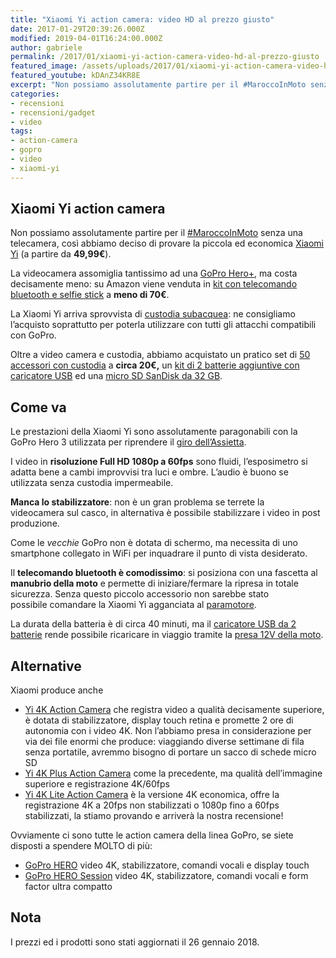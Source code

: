 ```yaml
---
title: "Xiaomi Yi action camera: video HD al prezzo giusto"
date: 2017-01-29T20:39:26.000Z
modified: 2019-04-01T16:24:00.000Z
author: gabriele
permalink: /2017/01/xiaomi-yi-action-camera-video-hd-al-prezzo-giusto
featured_image: /assets/uploads/2017/01/xiaomi-yi-action-camera-video-hd-al-prezzo-giusto/featured_image.jpg
featured_youtube: kDAnZ34KR8E
excerpt: "Non possiamo assolutamente partire per il #MaroccoInMoto senza una telecamera, così abbiamo deciso di provare la piccola ed economica Xiaomi Yi"
categories:
- recensioni
- recensioni/gadget
- video
tags:
- action-camera
- gopro
- video
- xiaomi-yi
---
```

## Xiaomi Yi action camera

Non possiamo assolutamente partire per il [#MaroccoInMoto](https://twitter.com/hashtag/maroccoinmoto) senza una telecamera, così abbiamo deciso di provare la piccola ed economica [Xiaomi Yi](http://amzn.to/2kh42WO) (a partire da **49,99€**).

La videocamera assomiglia tantissimo ad una [GoPro Hero+](http://amzn.to/2kCM12S), ma costa decisamente meno: su Amazon viene venduta in [kit con telecomando bluetooth e selfie stick](http://amzn.to/2kCGmcM) a **meno di 70€**.

La Xiaomi Yi arriva sprovvista di [custodia subacquea](http://amzn.to/2jGKhqE): ne consigliamo l’acquisto soprattutto per poterla utilizzare con tutti gli attacchi compatibili con GoPro.

Oltre a video camera e custodia, abbiamo acquistato un pratico set di [50 accessori con custodia](http://amzn.to/2kCNE0d) a **circa 20€,** un [kit di 2 batterie aggiuntive con caricatore USB](http://amzn.to/2jkl7Q3) ed una [micro SD SanDisk da 32 GB](http://amzn.to/2k6KORq).

## Come va

Le prestazioni della Xiaomi Yi sono assolutamente paragonabili con la GoPro Hero 3 utilizzata per riprendere il [giro dell’Assietta](/2016/10/strada-assietta-video/).

I video in **risoluzione Full HD 1080p a 60fps** sono fluidi, l’esposimetro si adatta bene a cambi improvvisi tra luci e ombre. L’audio è buono se utilizzata senza custodia impermeabile.

**Manca lo stabilizzatore**: non è un gran problema se terrete la videocamera sul casco, in alternativa è possibile stabilizzare i video in post produzione.

Come le *vecchie* GoPro non è dotata di schermo, ma necessita di uno smartphone collegato in WiFi per inquadrare il punto di vista desiderato.

Il **telecomando bluetooth è comodissimo**: si posiziona con una fascetta al **manubrio della moto** e permette di iniziare/fermare la ripresa in totale sicurezza. Senza questo piccolo accessorio non sarebbe stato possibile comandare la Xiaomi Yi agganciata al [paramotore](/2016/09/paramotore-tubolare-heed-bmw-r-1200-gs/).

La durata della batteria è di circa 40 minuti, ma il [caricatore USB da 2 batterie](http://amzn.to/2jkl7Q3) rende possibile ricaricare in viaggio tramite la [presa 12V della moto](http://amzn.to/2kCX6Rh).

## Alternative

Xiaomi produce anche

- [Yi 4K Action Camera](http://amzn.to/2nexmNn) che registra video a qualità decisamente superiore, è dotata di stabilizzatore, display touch retina e promette 2 ore di autonomia con i video 4K. Non l’abbiamo presa in considerazione per via dei file enormi che produce: viaggiando diverse settimane di fila senza portatile, avremmo bisogno di portare un sacco di schede micro SD
- [Yi 4K Plus Action Camera](http://amzn.to/2Eaj3Bm) come la precedente, ma qualità dell’immagine superiore e registrazione 4K/60fps
- [Yi 4K Lite Action Camera](http://amzn.to/2DFJEtf) è la versione 4K economica, offre la registrazione 4K a 20fps non stabilizzati o 1080p fino a 60fps stabilizzati, la stiamo provando e arriverà la nostra recensione!

Ovviamente ci sono tutte le action camera della linea GoPro, se siete disposti a spendere MOLTO di più:

- [GoPro HERO](https://amzn.to/2FO4ZzP) video 4K, stabilizzatore, comandi vocali e display touch
- [GoPro HERO Session](https://amzn.to/2UhSrsM) video 4K, stabilizzatore, comandi vocali e form factor ultra compatto

## Nota

I prezzi ed i prodotti sono stati aggiornati il 26 gennaio 2018.
